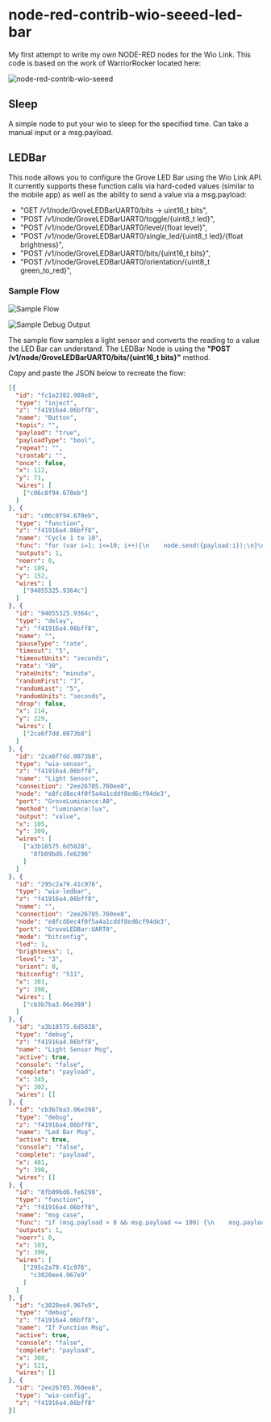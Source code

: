 # node-red-contrib-wio-seeed-led-bar

My first attempt to write my own NODE-RED nodes for the Wio Link.  This code is based on the work of WarriorRocker located here:

![node-red-contrib-wio-seeed](https://github.com/WarriorRocker/node-red-contrib-wio-seeed)

## Sleep
A simple node to put your wio to sleep for the specified time.  Can take a manual input or a msg.payload.

## LEDBar

This node allows you to configure the Grove LED Bar using the Wio Link API.
It currently supports these function calls via hard-coded values (similar to the mobile app) as well as the ability to send a value via a msg.payload:

*   "GET /v1/node/GroveLEDBarUART0/bits -> uint16_t bits",
*   "POST /v1/node/GroveLEDBarUART0/toggle/{uint8_t led}",
*   "POST /v1/node/GroveLEDBarUART0/level/{float level}",
*   "POST /v1/node/GroveLEDBarUART0/single_led/{uint8_t led}/{float brightness}",
*   "POST /v1/node/GroveLEDBarUART0/bits/{uint16_t bits}",
*   "POST /v1/node/GroveLEDBarUART0/orientation/{uint8_t green_to_red}",

### Sample Flow

![Sample Flow](../images/LEDBarFlow.png)

![Sample Debug Output](../images/LEDBarFlowDebug.png)

The sample flow samples a light sensor and converts the reading to a value the LED Bar can understand.  The LEDBar Node is using the **"POST /v1/node/GroveLEDBarUART0/bits/{uint16_t bits}"** method.

Copy and paste the JSON below to recreate the flow:

```JSON
[{
  "id": "fc1e2382.988e8",
  "type": "inject",
  "z": "f41916a4.06bff8",
  "name": "Button",
  "topic": "",
  "payload": "true",
  "payloadType": "bool",
  "repeat": "",
  "crontab": "",
  "once": false,
  "x": 112,
  "y": 71,
  "wires": [
    ["c06c8f94.670eb"]
  ]
}, {
  "id": "c06c8f94.670eb",
  "type": "function",
  "z": "f41916a4.06bff8",
  "name": "Cycle 1 to 10",
  "func": "for (var i=1; i<=10; i++){\n    node.send({payload:i});\n}\nreturn null;",
  "outputs": 1,
  "noerr": 0,
  "x": 109,
  "y": 152,
  "wires": [
    ["94055325.9364c"]
  ]
}, {
  "id": "94055325.9364c",
  "type": "delay",
  "z": "f41916a4.06bff8",
  "name": "",
  "pauseType": "rate",
  "timeout": "5",
  "timeoutUnits": "seconds",
  "rate": "30",
  "rateUnits": "minute",
  "randomFirst": "1",
  "randomLast": "5",
  "randomUnits": "seconds",
  "drop": false,
  "x": 114,
  "y": 229,
  "wires": [
    ["2ca6f7dd.0873b8"]
  ]
}, {
  "id": "2ca6f7dd.0873b8",
  "type": "wio-sensor",
  "z": "f41916a4.06bff8",
  "name": "Light Sensor",
  "connection": "2ee26705.760ee8",
  "node": "e8fcd8ec4f0f5a4a1cddf8ed6cf94de3",
  "port": "GroveLuminance:A0",
  "method": "luminance:lux",
  "output": "value",
  "x": 105,
  "y": 309,
  "wires": [
    ["a3b18575.6d5828",
      "8fb09bd6.fe6298"
    ]
  ]
}, {
  "id": "295c2a79.41c976",
  "type": "wio-ledbar",
  "z": "f41916a4.06bff8",
  "name": "",
  "connection": "2ee26705.760ee8",
  "node": "e8fcd8ec4f0f5a4a1cddf8ed6cf94de3",
  "port": "GroveLEDBar:UART0",
  "mode": "bitconfig",
  "led": 1,
  "brightness": 1,
  "level": "3",
  "orient": 0,
  "bitconfig": "511",
  "x": 301,
  "y": 398,
  "wires": [
    ["cb3b7ba3.06e398"]
  ]
}, {
  "id": "a3b18575.6d5828",
  "type": "debug",
  "z": "f41916a4.06bff8",
  "name": "Light Sensor Msg",
  "active": true,
  "console": "false",
  "complete": "payload",
  "x": 345,
  "y": 302,
  "wires": []
}, {
  "id": "cb3b7ba3.06e398",
  "type": "debug",
  "z": "f41916a4.06bff8",
  "name": "Led Bar Msg",
  "active": true,
  "console": "false",
  "complete": "payload",
  "x": 481,
  "y": 398,
  "wires": []
}, {
  "id": "8fb09bd6.fe6298",
  "type": "function",
  "z": "f41916a4.06bff8",
  "name": "msg case",
  "func": "if (msg.payload > 0 && msg.payload <= 100) {\n    msg.payload = 1;\n} else if (msg.payload > 100 && msg.payload <= 200) {\n    msg.payload = 3;\n} else if (msg.payload >200 && msg.payload <= 300){\n    msg.payload = 7;\n}else if (msg.payload >300 && msg.payload <= 400){\n    msg.payload = 15;\n}else if (msg.payload >400 && msg.payload <= 500){\n    msg.payload = 31;\n}else if (msg.payload >500 && msg.payload <= 600){\n    msg.payload = 63;\n}else if (msg.payload >600 && msg.payload <= 700){\n    msg.payload = 127;\n}else if (msg.payload >700 && msg.payload <= 800){\n    msg.payload = 255;\n}else if (msg.payload >800 && msg.payload <= 900){\n    msg.payload = 511;\n}else if (msg.payload >900 && msg.payload <= 1000){\n    msg.payload = 1023;\n}\nreturn msg;",
  "outputs": 1,
  "noerr": 0,
  "x": 103,
  "y": 390,
  "wires": [
    ["295c2a79.41c976",
      "c3020ee4.967e9"
    ]
  ]
}, {
  "id": "c3020ee4.967e9",
  "type": "debug",
  "z": "f41916a4.06bff8",
  "name": "If Function Msg",
  "active": true,
  "console": "false",
  "complete": "payload",
  "x": 308,
  "y": 521,
  "wires": []
}, {
  "id": "2ee26705.760ee8",
  "type": "wio-config",
  "z": "f41916a4.06bff8"
}]
```
